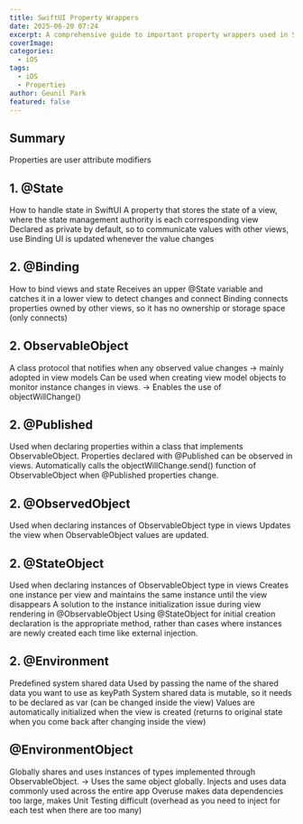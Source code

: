 ```yaml
---
title: SwiftUI Property Wrappers
date: 2025-06-20 07:24
excerpt: A comprehensive guide to important property wrappers used in SwiftUI.
coverImage: 
categories:
  - iOS
tags:
  - iOS
  - Properties
author: Geunil Park
featured: false
---
```

## Summary

Properties are user attribute modifiers

## 1. @State

How to handle state in SwiftUI
A property that stores the state of a view, where the state management authority is each corresponding view
Declared as private by default, so to communicate values with other views, use Binding
UI is updated whenever the value changes

## 2. @Binding

How to bind views and state
Receives an upper @State variable and catches it in a lower view to detect changes and connect
Binding connects properties owned by other views, so it has no ownership or storage space (only connects)

## 2. ObservableObject

A class protocol that notifies when any observed value changes -> mainly adopted in view models
Can be used when creating view model objects to monitor instance changes in views.
-> Enables the use of objectWillChange()

## 2. @Published

Used when declaring properties within a class that implements ObservableObject.
Properties declared with @Published can be observed in views.
Automatically calls the objectWillChange.send() function of ObservableObject when @Published properties change.

## 2. @ObservedObject

Used when declaring instances of ObservableObject type in views
Updates the view when ObservableObject values are updated.

## 2. @StateObject

Used when declaring instances of ObservableObject type in views
Creates one instance per view and maintains the same instance until the view disappears
A solution to the instance initialization issue during view rendering in @ObservableObject
Using @StateObject for initial creation declaration is the appropriate method, rather than cases where instances are newly created each time like external injection.

## 2. @Environment

Predefined system shared data
Used by passing the name of the shared data you want to use as keyPath
System shared data is mutable, so it needs to be declared as var (can be changed inside the view)
Values are automatically initialized when the view is created (returns to original state when you come back after changing inside the view)

## @EnvironmentObject

Globally shares and uses instances of types implemented through ObservableObject.
-> Uses the same object globally.
Injects and uses data commonly used across the entire app
Overuse makes data dependencies too large, makes Unit Testing difficult (overhead as you need to inject for each test when there are too many) 